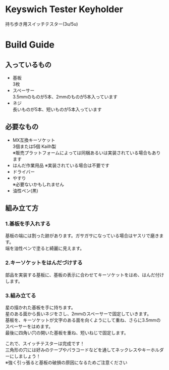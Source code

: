 # Keyswich Tester Keyholder

持ち歩き用スイッチテスター(3u/5u)

# Build Guide
## 入っているもの
- 基板  
  3枚  
- スペーサー  
  3.5mmのものが5本、2mmのものが5本入っています
- ネジ  
  長いものが5本、短いものが5本入っています
## 必要なもの
- MX互換キーソケット  
  3個または5個 Kailh製  
  ※販売プラットフォームによっては同梱あるいは実装されている場合もあります
- はんだ作業用品
  ※実装されている場合は不要です
- ドライバー
- やすり  
  ※必要ないかもしれません
- 油性ペン(黒)

## 組み立て方
### 1.基板を手入れする
  基板の端には割った跡があります。ガサガサになっている場合はヤスリで磨きます。  
  端を油性ペンで塗ると綺麗に見えます。
### 2.キーソケットをはんだづけする
  部品を実装する基板に、基板の表示に合わせてキーソケットをはめ、はんだ付けします。
### 3.組み立てる
  星の描かれた基板を手に持ちます。  
  星のある面から長いネジをさし、2mmのスペーサーで固定していきます。  
  基板を、キーソケットが文字のある面を向くようにして重ね、さらに3.5mmのスペーサーをはめます。  
  最後に四角い穴の開いた基板を重ね、短いねじで固定します。
  
  これで、スイッチテスターは完成です！  
  三角形の穴には好みのテープやパラコードなどを通してネックレスやキーホルダーにしましょう！  
  ※強く引っ張ると基板の破損の原因になるためご注意ください
